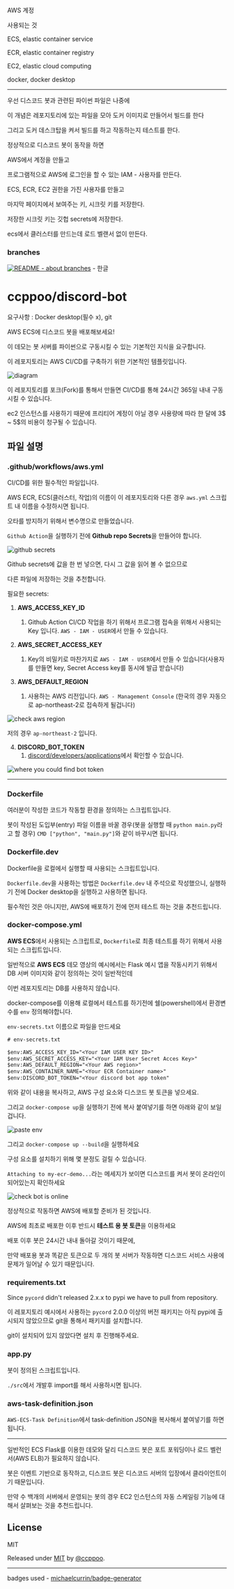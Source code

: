 AWS 계정

사용되는 것

ECS, elastic container service 

ECR, elastic container registry

EC2, elastic cloud computing

docker, docker desktop

----------------

우선 디스코드 봇과 관련된 파이썬 파일은 나중에

이 개념은 레포지토리에 있는 파일을 모아 도커 이미지로 만들어서 빌드를 한다

그리고 도커 데스크탑을 켜서 빌드를 하고 작동하는지 테스트를 한다.

정상적으로 디스코드 봇이 동작을 하면

AWS에서 계정을 만들고

프로그램적으로 AWS에 로그인을 할 수 있는 IAM - 사용자를 만든다.

ECS, ECR, EC2 권한을 가진 사용자를 만들고

마지막 페이지에서 보여주는 키, 시크릿 키를 저장한다.

저장한 시크릿 키는 깃헙 secrets에 저장한다.

ecs에서 클러스터를 만드는데 로드 벨랜서 없이 만든다.

### branches

[![README - about branches](https://img.shields.io/badge/README-about_branches-2ea44f)](./readme/branches/readme-lang/branches-ko.md) - 한글

# ccppoo/discord-bot

요구사항 : Docker desktop(필수 x), git

AWS ECS에 디스코드 봇을 배포해보세요!

이 데모는 봇 서버를 파이썬으로 구동시킬 수 있는 기본적인 지식을 요구합니다.

이 레포지토리는 AWS CI/CD를 구축하기 위한 기본적인 템플릿입니다.

![diagram](./readme/img/discord-bot-server-cicd-flow.png)

이 레포지토리를 포크(Fork)를 통해서 만들면 CI/CD를 통해 24시간 365일 내내 구동시킬 수 있습니다.

ec2 인스턴스를 사용하기 때문에 프리티어 계정이 아닐 경우 사용량에 따라 한 달에 3$ ~ 5$의 비용이 청구될 수 있습니다.

## 파일 설명

### .github/workflows/aws.yml

CI/CD를 위한 필수적인 파일입니다.

AWS ECR, ECS(클러스터, 작업)의 이름이 이 레포지토리와 다른 경우 `aws.yml` 스크립트 내 이름을 수정하시면 됩니다.

오타를 방지하기 위해서 변수명으로 만들었습니다.

`Github Action`을 실행하기 전에 **Github repo Secrets**을 만들어야 합니다.

![github secrets](./readme/img/github-secret-page.png)

Github secrets에 값을 한 번 넣으면, 다시 그 값을 읽어 볼 수 없으므로

다른 파일에 저장하는 것을 추천합니다.

필요한 secrets:

1. **AWS_ACCESS_KEY_ID**
   1. Github Action CI/CD 작업을 하기 위해서 프로그램 접속을 위해서 사용되는 Key 입니다. `AWS - IAM - USER`에서 만들 수 있습니다.

2. **AWS_SECRET_ACCESS_KEY**
   1. Key의 비밀키로 마찬가지로 `AWS - IAM - USER`에서 만들 수 있습니다(사용자를 만들면 key, Secret Access key를 동시에 발급 받습니다)

3. **AWS_DEFAULT_REGION**
   1. 사용하는 AWS 리전입니다. `AWS - Management Console` (한국의 경우 자동으로 ap-northeast-2로 접속하게 될겁니다)

![check aws region](./readme/img/check-aws-region.png)

저의 경우 `ap-northeast-2` 입니다.

4. **DISCORD_BOT_TOKEN**
   1. [discord/developers/applications](https://discord.com/developers/applications)에서 확인할 수 있습니다.

![where you could find bot token](./readme/img/bot-token-at-discord-dev-app.png)

------

### Dockerfile

여러분이 작성한 코드가 작동할 환경을 정의하는 스크립트입니다.

봇이 작성된 도입부(entry) 파일 이름을 바꿀 경우(봇을 실행할 때 `python main.py`라고 할 경우) `CMD ["python", "main.py"]`와 같이 바꾸시면 됩니다.

### Dockerfile.dev

Dockerfile을 로컬에서 실행할 때 사용되는 스크립트입니다.

`Dockerfile.dev`을 사용하는 방법은 `Dockerfile.dev` 내 주석으로 작성했으니, 실행하기 전에 Docker desktop을 실행하고 사용하면 됩니다.

필수적인 것은 아니지만, AWS에 배포하기 전에 먼저 테스트 하는 것을 추천드립니다.

### docker-compose.yml

**AWS ECS**에서 사용되는 스크립트로, `Dockerfile`로 최종 테스트를 하기 위해서 사용되는 스크립트입니다.

일반적으로 **AWS ECS** 데모 영상의 예시에서는 Flask 예시 앱을 작동시키기 위해서 DB 서버 이미지와 같이 정의하는 것이 일반적인데

이번 레포지토리는 DB를 사용하지 않습니다.

docker-compose를 이용해 로컬에서 테스트를 하기전에 쉘(powershell)에서 환경변수를 `env` 정의해야합니다.

`env-secrets.txt` 이름으로 파일을 만드세요

```txt
# env-secrets.txt

$env:AWS_ACCESS_KEY_ID="<Your IAM USER KEY ID>"
$env:AWS_SECRET_ACCESS_KEY="<Your IAM User Secret Acces Key>"
$env:AWS_DEFAULT_REGION="<Your AWS region>"
$env:AWS_CONTAINER_NAME="<Your ECR Container name>"
$env:DISCORD_BOT_TOKEN="<Your discord bot app token"
```

위와 같이 내용을 복사하고, AWS 구성 요소와 디스코드 봇 토큰을 넣으세요.

그리고 `docker-compose up`을 실행하기 전에 복사 붙여넣기를 하면 아래와 같이 보일 겁니다.

![paste env](./readme/img/paste-env-at-ps.png)

그리고 `docker-compose up --build`을 실행하세요

구성 요소를 설치하기 위해 몇 분정도 걸릴 수 있습니다.

`Attaching to my-ecr-demo...`라는 메세지가 보이면 디스코드를 켜서 봇이 온라인이 되어있는지 확인하세요

![check bot is online](./readme/img/bot-alive.png)

정상적으로 작동하면 AWS에 배포할 준비가 된 것입니다.

AWS에 최초로 배포한 이후 반드시 **테스트 용 봇 토큰**을 이용하세요

배포 이후 봇은 24시간 내내 돌아갈 것이기 때문에,

만약 배포용 봇과 똑같은 토큰으로 두 개의 봇 서버가 작동하면 디스코드 서비스 사용에 문제가 일어날 수 있기 때문입니다.

### requirements.txt

Since `pycord` didn't released 2.x.x to pypi we have to pull from repository.

이 레포지토리 예시에서 사용하는 `pycord` 2.0.0 이상의 버전 패키지는 아직 pypi에 출시되지 않았으므로 git을 통해서 패키지를 설치합니다.

git이 설치되어 있지 않았다면 설치 후 진행해주세요.

### app.py

봇이 정의된 스크립트입니다.

`./src`에서 개발후 import를 해서 사용하시면 됩니다.

### aws-task-definition.json

`AWS-ECS-Task Definition`에서 task-definition JSON을 복사해서 붙여넣기를 하면 됩니다.

---

일반적인 ECS Flask를 이용한 데모와 달리 디스코드 봇은 포트 포워딩이나 로드 벨런서(AWS ELB)가 필요하지 않습니다.

봇은 이벤트 기반으로 동작하고, 디스코드 봇은 디스코드 서버의 입장에서 클라이언트이기 때문입니다.

만약 수 백개의 서버에서 운영되는 봇의 경우 EC2 인스턴스의 자동 스케일링 기능에 대해서 살펴보는 것을 추천드립니다.

## License

MIT

Released under [MIT](/LICENSE) by [@ccppoo](https://github.com/ccppoo).

---

badges used - [michaelcurrin/badge-generator](https://michaelcurrin.github.io/badge-generator/#/)